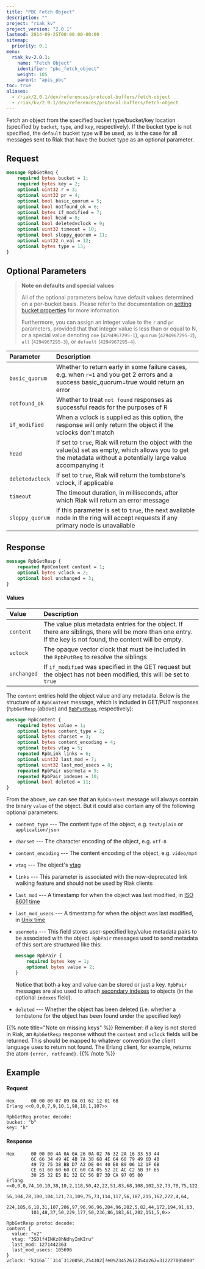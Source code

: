 ```yaml
---
title: "PBC Fetch Object"
description: ""
project: "riak_kv"
project_version: "2.0.1"
lastmod: 2014-09-25T00:00:00-00:00
sitemap:
  priority: 0.1
menu:
  riak_kv-2.0.1:
    name: "Fetch Object"
    identifier: "pbc_fetch_object"
    weight: 105
    parent: "apis_pbc"
toc: true
aliases:
  - /riak/2.0.1/dev/references/protocol-buffers/fetch-object
  - /riak/kv/2.0.1/dev/references/protocol-buffers/fetch-object
---
```


Fetch an object from the specified bucket type/bucket/key location
(specified by `bucket`, `type`, and `key`, respectively). If the bucket
type is not specified, the `default` bucket type will be used, as is the
case for all messages sent to Riak that have the bucket type as an
optional parameter.

## Request

```protobuf
message RpbGetReq {
    required bytes bucket = 1;
    required bytes key = 2;
    optional uint32 r = 3;
    optional uint32 pr = 4;
    optional bool basic_quorum = 5;
    optional bool notfound_ok = 6;
    optional bytes if_modified = 7;
    optional bool head = 8;
    optional bool deletedvclock = 9;
    optional uint32 timeout = 10;
    optional bool sloppy_quorum = 11;
    optional uint32 n_val = 12;
    optional bytes type = 13;
}
```

## Optional Parameters

> **Note on defaults and special values**
>
> All of the optional parameters below have default values determined on a
per-bucket basis. Please refer to the documentation on [setting bucket properties]({{<baseurl>}}riak/kv/2.0.1/developing/api/protocol-buffers/set-bucket-props) for more information.
>
> Furthermore, you can assign an integer value to the `r` and
`pr` parameters, provided that that integer value is less than or
equal to N, <em>or</em> a special value denoting `one`
(`4294967295-1`), `quorum` (`4294967295-2`),
`all` (`4294967295-3`), or `default`
(`4294967295-4`).

Parameter | Description |
:---------|:------------|
`basic_quorum` | Whether to return early in some failure cases, e.g. when `r=1` and you get 2 errors and a success basic_quorum=true would return an error
`notfound_ok` | Whether to treat `not found` responses as successful reads for the purposes of R
`if_modified` | When a vclock is supplied as this option, the response will only return the object if the vclocks don't match
`head` | If set to `true`, Riak will return the object with the value(s) set as empty, which allows you to get the metadata without a potentially large value accompanying it
`deletedvclock` | If set to `true`, Riak will return the tombstone's vclock, if applicable
`timeout` | The timeout duration, in milliseconds, after which Riak will return an error message
`sloppy_quorum` | If this parameter is set to `true`, the next available node in the ring will accept requests if any primary node is unavailable

## Response

```protobuf
message RpbGetResp {
    repeated RpbContent content = 1;
    optional bytes vclock = 2;
    optional bool unchanged = 3;
}
```

#### Values

Value | Description
:-----|:-----------
`content` | The value plus metadata entries for the object. If there are siblings, there will be more than one entry. If the key is not found, the content will be empty.
`vclock` | The opaque vector clock that must be included in the `RpbPutReq` to resolve the siblings
`unchanged` | If `if_modified` was specified in the GET request but the object has not been modified, this will be set to `true`

The <code>content</code> entries hold the object value and any metadata.
Below is the structure of a <code>RpbContent</code> message, which is
included in GET/PUT responses (`RpbGetResp` (above) and
[`RpbPutResp`]({{<baseurl>}}riak/kv/2.0.1/developing/api/protocol-buffers/store-object), respectively):

```protobuf
message RpbContent {
    required bytes value = 1;
    optional bytes content_type = 2;
    optional bytes charset = 3;
    optional bytes content_encoding = 4;
    optional bytes vtag = 5;
    repeated RpbLink links = 6;
    optional uint32 last_mod = 7;
    optional uint32 last_mod_usecs = 8;
    repeated RpbPair usermeta = 9;
    repeated RpbPair indexes = 10;
    optional bool deleted = 11;
}
```

From the above, we can see that an `RpbContent` message will always
contain the binary `value` of the object. But it could also contain any
of the following optional parameters:

* `content_type` --- The content type of the object, e.g. `text/plain`
  or `application/json`
* `charset` --- The character encoding of the object, e.g. `utf-8`
* `content_encoding` --- The content encoding of the object, e.g.
  `video/mp4`
* `vtag` --- The object's [vtag]({{<baseurl>}}riak/kv/2.0.1/learn/glossary/#vector-clock)
* `links` --- This parameter is associated with the now-deprecated link
  walking feature and should not be used by Riak clients
* `last_mod` --- A timestamp for when the object was last modified, in
  [ISO 8601 time](http://en.wikipedia.org/wiki/ISO_8601)
* `last_mod_usecs` --- A timestamp for when the object was last modified,
  in [Unix time](http://en.wikipedia.org/wiki/Unix_time)
* `usermeta` --- This field stores user-specified key/value metadata
  pairs to be associated with the object. `RpbPair` messages used to
  send metadata of this sort are structured like this:

    ```protobuf
    message RpbPair {
        required bytes key = 1;
        optional bytes value = 2;
    }
    ```
    Notice that both a key and value can be stored or just a key.
    `RpbPair` messages are also used to attach [secondary indexes]({{<baseurl>}}riak/kv/2.0.1/developing/usage/secondary-indexes) to objects (in the optional
    `indexes` field).
* `deleted` --- Whether the object has been deleted (i.e. whether a
  tombstone for the object has been found under the specified key)

{{% note title="Note on missing keys" %}}
Remember: if a key is not stored in Riak, an `RpbGetResp` response without the
`content` and `vclock` fields will be returned. This should be mapped to
whatever convention the client language uses to return not found. The Erlang
client, for example, returns the atom `{error, notfound}`.
{{% /note %}}

## Example

#### Request

```
Hex      00 00 00 07 09 0A 01 62 12 01 6B
Erlang <<0,0,0,7,9,10,1,98,18,1,107>>

RpbGetReq protoc decode:
bucket: "b"
key: "k"
```

#### Response

```
Hex      00 00 00 4A 0A 0A 26 0A 02 76 32 2A 16 33 53 44
         6C 66 34 49 4E 4B 7A 38 68 4E 64 68 79 49 6D 4B
         49 72 75 38 BB D7 A2 DE 04 40 E0 B9 06 12 1F 6B
         CE 61 60 60 60 CC 60 CA 05 52 2C AC C2 5B 3F 65
         30 25 32 E5 B1 32 EC 56 B7 3D CA 97 05 00
Erlang <<0,0,0,74,10,10,38,10,2,118,50,42,22,51,83,68,108,102,52,73,78,75,122,
         56,104,78,100,104,121,73,109,75,73,114,117,56,187,215,162,222,4,64,
         224,185,6,18,31,107,206,97,96,96,96,204,96,202,5,82,44,172,194,91,63,
         101,48,37,50,229,177,50,236,86,183,61,202,151,5,0>>

RpbGetResp protoc decode:
content {
  value: "v2"
  vtag: "3SDlf4INKz8hNdhyImKIru"
  last_mod: 1271442363
  last_mod_usecs: 105696
}
vclock: "k316a```314`312005R,254302[?e0%23452612354V267=312227005000"
```
